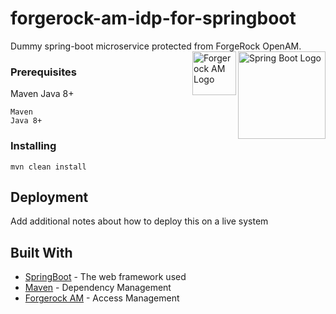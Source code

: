 # forgerock-am-idp-for-springboot

Dummy spring-boot microservice protected from ForgeRock OpenAM. 
<img src="https://firststepitsolution.com/wp-content/uploads/2020/04/spring-boot-icon.png" alt="Spring Boot Logo" title="Spring Boot Logo" align="right" height="140" width="140"/>
<img src="https://symbols.getvecta.com/stencil_80/91_forgerock-icon.c12b356fba.png" alt="Forgerock AM Logo" title="Forgerock AM Logo" align="right" height="70" width="70"/>
### Prerequisites

Maven
Java 8+
```
Maven
Java 8+
```

### Installing


```
mvn clean install
```




## Deployment

Add additional notes about how to deploy this on a live system

## Built With

* [SpringBoot](http://spring.io/projects/spring-boot) - The web framework used
* [Maven](https://maven.apache.org/) - Dependency Management
* [Forgerock AM](https://www.forgerock.com/platform/access-management) - Access Management 
